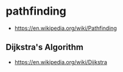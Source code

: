 # pathfinding

* https://en.wikipedia.org/wiki/Pathfinding

## Dijkstra's Algorithm

* https://en.wikipedia.org/wiki/Dijkstra